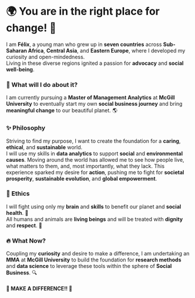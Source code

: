 # 🌍 You are in the right place for change! 🌱

I am **Félix**, a young man who grew up in **seven countries** across **Sub-Saharan Africa**, **Central Asia**, and **Eastern Europe**, where I developed my curiosity and open-mindedness.   
Living in these diverse regions ignited a passion for **advocacy** and **social well-being**. 

### 💪 What will I do about it?
I am currently pursuing a **Master of Management Analytics** at **McGill University** to eventually start my own **social business journey** and bring **meaningful change** to our beautiful planet. 🌎

### ✨ Philosophy
Striving to find my purpose, I want to create the foundation for a **caring**, **ethical**, and **sustainable** world.   
I will use my skills in **data analytics** to support **social** and **environmental causes**. 
Moving around the world has allowed me to see how people live, what matters to them, and, most importantly, what they lack. This experience sparked my desire for **action**, pushing me to fight for **societal prosperity**, **sustainable evolution**, and **global empowerment**. 

### 🤝 Ethics
I will fight using only my **brain** and **skills** to benefit our planet and **social health**. 🌿  
All humans and animals are **living beings** and will be treated with **dignity** and **respect**. 🤗

### 🔥 What Now?
Coupling my **curiosity** and desire to make a difference, I am undertaking an **MMA** at **McGill University** to build the foundation for **research methods** and **data science** to leverage these tools within the sphere of **Social Business**. 🔍

#### 🌟 **MAKE A DIFFERENCE!!** 🌟
